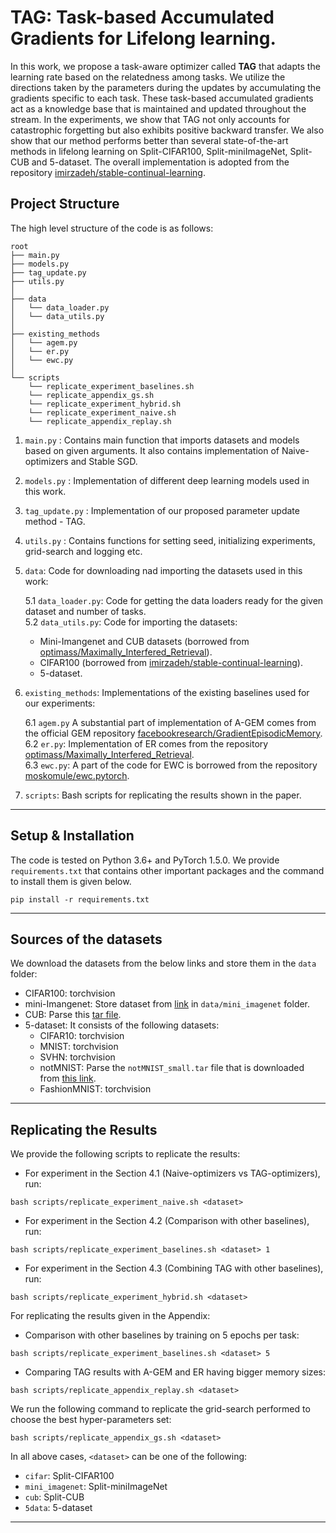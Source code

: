 # TAG: Task-based Accumulated Gradients for Lifelong learning.

In this work, we propose a task-aware optimizer called **TAG** that adapts the learning rate based on the relatedness among tasks. 
We utilize the directions taken by the parameters during the updates by accumulating the gradients specific to each task. 
These task-based accumulated gradients act as a knowledge base that is maintained and updated throughout the stream. 
In the experiments, we show that TAG not only accounts for catastrophic forgetting but also exhibits positive backward transfer. 
We also show that our method performs better than several state-of-the-art methods in lifelong learning on Split-CIFAR100, Split-miniImageNet, Split-CUB and 5-dataset. 
The overall implementation is adopted from the repository [imirzadeh/stable-continual-learning](https://github.com/imirzadeh/stable-continual-learning).

## Project Structure
The high level structure of the code is as follows:

```
root
├── main.py
├── models.py
├── tag_update.py
├── utils.py
│
├── data
│   └── data_loader.py
│   └── data_utils.py
│
├── existing_methods
│   └── agem.py
│   └── er.py
│   └── ewc.py
│
└── scripts
    └── replicate_experiment_baselines.sh
    └── replicate_appendix_gs.sh
    └── replicate_experiment_hybrid.sh
    └── replicate_experiment_naive.sh
    └── replicate_appendix_replay.sh

```

1. `main.py`   : Contains main function that imports datasets and models based on given arguments. It also contains implementation of Naive-optimizers and Stable SGD.      
2. `models.py`   : Implementation of different deep learning models used in this work.      
3. `tag_update.py`   : Implementation of our proposed parameter update method - TAG.      
4. `utils.py`   : Contains functions for setting seed, initializing experiments, grid-search and logging etc.      
5. `data`: Code for downloading nad importing the datasets used in this work:
    
    5.1 `data_loader.py`:  Code for getting the data loaders ready for the given dataset and number of tasks.  
    5.2 `data_utils.py`:  Code for importing the datasets:
    * Mini-Imangenet and CUB datasets (borrowed from [optimass/Maximally_Interfered_Retrieval](https://github.com/optimass/Maximally_Interfered_Retrieval)).  
    * CIFAR100 (borrowed from [imirzadeh/stable-continual-learning](https://github.com/imirzadeh/stable-continual-learning)).
    * 5-dataset.
6. `existing_methods`: Implementations of the existing baselines used for our experiments:   
    
    6.1 `agem.py` A substantial part of implementation of A-GEM comes from the official GEM repository [facebookresearch/GradientEpisodicMemory](https://github.com/facebookresearch/GradientEpisodicMemory).   
    6.2 `er.py`: Implementation of ER comes from the repository [optimass/Maximally_Interfered_Retrieval](https://github.com/optimass/Maximally_Interfered_Retrieval).  
    6.3 `ewc.py`: A part of the code for EWC is borrowed from the repository [moskomule/ewc.pytorch](https://github.com/moskomule/ewc.pytorch).  
7. `scripts`: Bash scripts for replicating the results shown in the paper.
 ___
 
## Setup & Installation
The code is tested on Python 3.6+ and PyTorch 1.5.0. We provide ``requirements.txt`` that contains other important packages and the command to install them is given below.
```
pip install -r requirements.txt
```
 ___

## Sources of the datasets
We download the datasets from the below links and store them in the `data` folder:
 * CIFAR100: torchvision
 * mini-Imangenet: Store dataset from [link](https://www.kaggle.com/whitemoon/miniimagenet) in `data/mini_imagenet` folder.
 * CUB: Parse this [tar file](https://drive.google.com/file/d/1hbzc_P1FuxMkcabkgn9ZKinBwW683j45/view).
 * 5-dataset: It consists of the following datasets:
    * CIFAR10: torchvision
    * MNIST: torchvision
    * SVHN: torchvision
    * notMNIST: Parse the `notMNIST_small.tar` file that is downloaded from [this link](https://yaroslavvb.com/upload/notMNIST/).
    * FashionMNIST: torchvision

 ___

## Replicating the Results
We provide the following scripts to replicate the results:   
 * For experiment in the Section 4.1 (Naive-optimizers vs TAG-optimizers), run: 
 ```
 bash scripts/replicate_experiment_naive.sh <dataset>
 ``` 
 * For experiment in the Section 4.2 (Comparison with other baselines), run:
  ```
  bash scripts/replicate_experiment_baselines.sh <dataset> 1
  ``` 
 * For experiment in the Section 4.3 (Combining TAG with other baselines), run: 
 ```
 bash scripts/replicate_experiment_hybrid.sh <dataset>
 ```
 
For replicating the results given in the Appendix:
 * Comparison with other baselines by training on 5 epochs per task: 
 ```
 bash scripts/replicate_experiment_baselines.sh <dataset> 5
 ```
 * Comparing TAG results with A-GEM and ER having bigger memory sizes:
 ```
 bash scripts/replicate_appendix_replay.sh <dataset>
 ```

We run the following command to replicate the grid-search performed to choose the best hyper-parameters set:
 ```
 bash scripts/replicate_appendix_gs.sh <dataset>
 ```

In all above cases, `<dataset>` can be one of the following:
 * `cifar`: Split-CIFAR100
 * `mini_imagenet`: Split-miniImageNet
 * `cub`: Split-CUB
 * `5data`: 5-dataset
 
 ___
